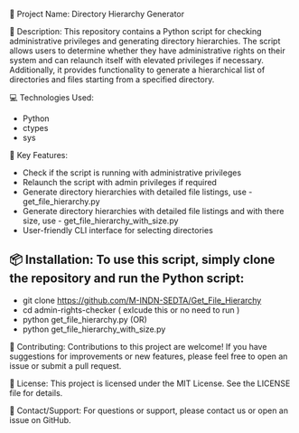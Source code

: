 🚀 Project Name: Directory Hierarchy Generator

📝 Description:
This repository contains a Python script for checking administrative privileges and generating directory hierarchies. The script allows users to determine whether they have administrative rights on their system and can relaunch itself with elevated privileges if necessary. Additionally, it provides functionality to generate a hierarchical list of directories and files starting from a specified directory.

💻 Technologies Used:
- Python
- ctypes
- sys

🔑 Key Features:
- Check if the script is running with administrative privileges
- Relaunch the script with admin privileges if required
- Generate directory hierarchies with detailed file listings, use - get_file_hierarchy.py
- Generate directory hierarchies with detailed file listings and with there size, use - get_file_hierarchy_with_size.py
- User-friendly CLI interface for selecting directories

📦 Installation:
To use this script, simply clone the repository and run the Python script:
- 
- git clone https://github.com/M-INDN-SEDTA/Get_File_Hierarchy
- cd admin-rights-checker ( exlcude this or no need to run )
- python get_file_hierarchy.py      (OR)
- python get_file_hierarchy_with_size.py

 
🤝 Contributing:
Contributions to this project are welcome! If you have suggestions for improvements or new features, please feel free to open an issue or submit a pull request.

📄 License:
This project is licensed under the MIT License. See the LICENSE file for details.

📧 Contact/Support:
For questions or support, please contact us or open an issue on GitHub.

